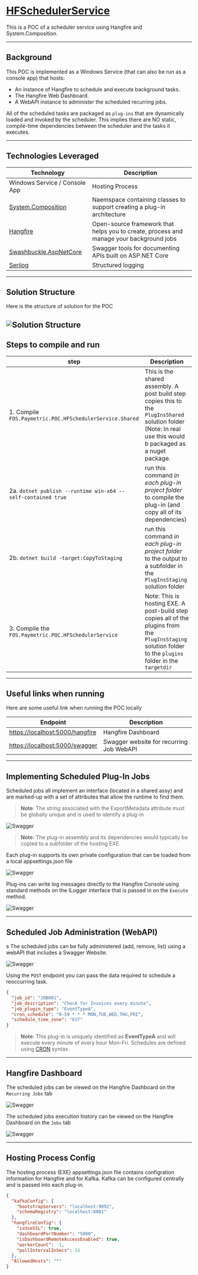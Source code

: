 # [HFSchedulerService](https://github.com/TomBruns/HFSchedulerService)

This is a POC of a scheduler service using Hangfire and System.Composition.

---
## Background

This POC is implemented as a Windows Service (that can also be run as a console app) that hosts:
* An instance of Hangfire to schedule and execute background tasks.
* The Hangfire Web Dashboard.
* A WebAPI instance to administer the scheduled recurring jobs.

All of the scheduled tasks are packaged as `plug-ins`  that are dynamically loaded and invoked by the scheduler.  This implies there are NO static, compile-time dependencies between the scheduler and the tasks it executes. 

---
## Technologies Leveraged

|Technology | Description |
|---- | ------------ |
| Windows Service / Console App  | Hosting Process |
| [System.Composition](https://docs.microsoft.com/en-us/dotnet/api/system.composition?view=dotnet-plat-ext-3.1)  | Naemspace containing classes to support creating a plug-in architecture|
| [Hangfire](https://www.hangfire.io/) | Open-source framework that helps you to create, process and manage your background jobs |
| [Swashbuckle.AspNetCore](https://www.nuget.org/packages/Swashbuckle.AspNetCore/) | Swagger tools for documenting APIs built on ASP.NET Core |
| [Serilog](https://serilog.net/) | Structured logging |

---
## Solution Structure

Here is the structure of solution for the POC

![Solution Structure](../images/SolutionStructure.jpg?raw=true)
---
## Steps to compile and run

| step | Description |
| ---- | ----------- |
| 1. Compile `FOS.Paymetric.POC.HFSchedulerService.Shared` |  This is the shared assembly.  A post build step copies this to the `PlugInsShared` solution folder (Note: In real use this would b packaged as a nuget package. |
| 2a. `dotnet publish --runtime win-x64 --self-contained true` | run this command *in each plug-in project folder* to compile the plug-in (and copy all of its dependencies) |
| 2b. `dotnet build -target:CopyToStaging` | run this command *in each plug-in project folder* to the output to a subfolder in the `PlugInsStaging` solution folder |
| 3. Compile the `FOS.Paymetric.POC.HFSchedulerService` | Note: This is hosting EXE.  A post-build step copies all of the plugins from the `PlugInsStaging` solution folder to the `plugins` folder in the `targetdir` |


---
## Useful links when running

Here are some useful link when running the POC locally

| Endpoint | Description |
|----------|------------|
| [https://localhost:5000/hangfire](https://localhost:5000/hangfire) | Hangfire Dashboard |
| [https://localhost:5000/swagger](https://localhost:5000/swagger)| Swagger website for recurring Job WebAPI   |

---
## Implementing Scheduled Plug-In Jobs

Scheduled jobs all implement an interface (located in a shared assy) and are marked-up with a set of attributes that allow the runtime to find them.

> **Note**: The string associated with the ExportMetadata attribute must be globally unique and is used to identify a plug-in 

![Swagger](../images/plugin.jpg?raw=true)

> **Note**: The plug-in assembly and its dependencies would typically be copied to a subfolder of the hosting EXE.  

Each plug-in supports its own private configuration that can be loaded from a local  appsettings.json file

![Swagger](../images/pluginConfig.jpg?raw=true)

Plug-ins can write log messages directly to the Hangfire Console using standard methods on the ILogger interface that is passed in on the `Execute` method.

![Swagger](../images/logging.jpg?raw=true)

---
## Scheduled Job Administration (WebAPI)

s The scheduled jobs can be fully administered (add, remove, list) using a webAPI that includes a Swagger Website.

![Swagger](../images/swagger.jpg?raw=true)

Using the `POST` endpoint you can pass the data required to schedule a reoccurring task.

```json
{
  "job_id": "JOB001",
  "job_description": "Check for Invoices every minute",
  "job_plugin_type": "EventTypeA",
  "cron_schedule": "0-59 * * * MON,TUE,WED,THU,FRI",
  "schedule_time_zone": "EST"
}
```
> **Note**: This plug-in is uniquely identified as **EventTypeA** and will execute every minute of every hour Mon-Fri.  Schedules are defined using [CRON](https://en.wikipedia.org/wiki/Cron#CRON_expression) syntax.

---
## Hangfire Dashboard

The scheduled jobs can be viewed on the Hangfire Dashboard on the `Recurring Jobs` tab

![Swagger](../images/hangfireRecurringJobs.jpg?raw=true)

The scheduled jobs execution history can be viewed on the Hangfire Dashboard on the `Jobs` tab

![Swagger](../images/hangfireJob.jpg?raw=true)

---
## Hosting Process Config

The hosting process (EXE) appsettings.json file contains configration information for Hangfire and for Kafka.  Kafka can be configured centrally and is passed into each plug-in.

```json
{
  "kafkaConfig": {
    "bootstrapServers": "localhost:9092",
    "schemaRegistry": "localhost:8081"
  },
  "hangfireConfig": {
    "isUseSSL": true,
    "dashboardPortNumber": "5000",
    "isDashboardRemoteAccessEnabled": true,
    "workerCount": -1,
    "pollIntervalInSecs": 15
  },
  "AllowedHosts": "*"
}
```
